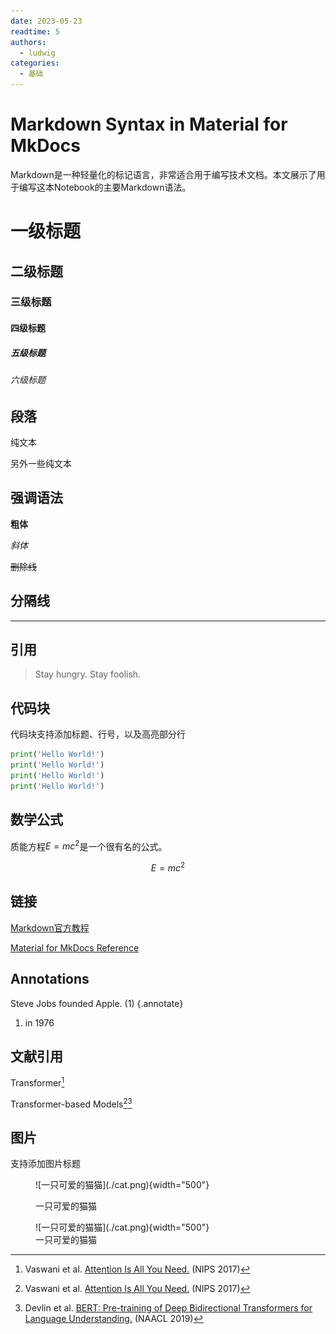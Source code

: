 ```yaml
---
date: 2023-05-23
readtime: 5
authors:
  - ludwig
categories:
  - 基础
---
```


# Markdown Syntax in Material for MkDocs

Markdown是一种轻量化的标记语言，非常适合用于编写技术文档。本文展示了用于编写这本Notebook的主要Markdown语法。

<!-- more -->

# 一级标题

## 二级标题

### 三级标题

#### 四级标题

##### 五级标题

###### 六级标题

## 段落

纯文本

另外一些纯文本

## 强调语法

**粗体**

*斜体*

~~删除线~~

## 分隔线

---

## 引用

> Stay hungry. Stay foolish.

## 代码块

代码块支持添加标题、行号，以及高亮部分行

```python title="hello_world.py" linenums="1" hl_lines="2-3"
print('Hello World!')
print('Hello World!')
print('Hello World!')
print('Hello World!')
```

## 数学公式

质能方程$E=mc^2$是一个很有名的公式。

$$
E=mc^2
$$

## 链接

[Markdown官方教程](https://markdown.com.cn)

[Material for MkDocs Reference](https://squidfunk.github.io/mkdocs-material/reference/)

## Annotations

Steve Jobs founded Apple. (1)
{.annotate}

1. in 1976

## 文献引用

Transformer[^attention]

Transformer-based Models[^attention][^bert]

## 图片

支持添加图片标题

<figure markdown>
  ![一只可爱的猫猫](./cat.png){width="500"}

  一只可爱的猫猫
</figure>

<figure markdown>
  ![一只可爱的猫猫](./cat.png){width="500"}
  <figcaption>一只可爱的猫猫</figcaption>
</figure>




[^attention]: Vaswani et al. [Attention Is All You Need.](https://proceedings.neurips.cc/paper_files/paper/2017/file/3f5ee243547dee91fbd053c1c4a845aa-Paper.pdf) (NIPS 2017)

[^bert]: Devlin et al. [BERT: Pre-training of Deep Bidirectional Transformers for Language Understanding.](https://aclanthology.org/N19-1423.pdf) (NAACL 2019)
